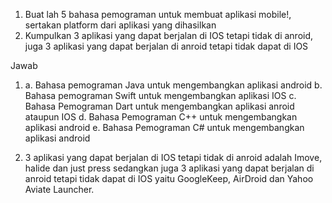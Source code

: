 1.	Buat lah 5 bahasa pemograman untuk membuat aplikasi mobile!, sertakan platform dari aplikasi yang dihasilkan
2.	Kumpulkan 3 aplikasi yang dapat berjalan di IOS tetapi tidak di anroid, juga 3 aplikasi yang dapat berjalan di anroid tetapi tidak dapat di IOS

Jawab

1.	a. Bahasa pemograman Java untuk mengembangkan aplikasi android
b. Bahasa pemograman Swift untuk mengembangkan aplikasi IOS
c. Bahasa Pemograman Dart  untuk mengembangkan aplikasi anroid ataupun IOS
d. Bahasa Pemograman C++ untuk mengembangkan aplikasi android
e. Bahasa Pemograman C# untuk mengembangkan aplikasi android

2.	3 aplikasi yang dapat berjalan di IOS tetapi tidak di anroid adalah Imove, halide dan just press sedangkan juga 3 aplikasi yang dapat berjalan di anroid tetapi tidak dapat di IOS yaitu GoogleKeep, AirDroid dan Yahoo Aviate Launcher.

